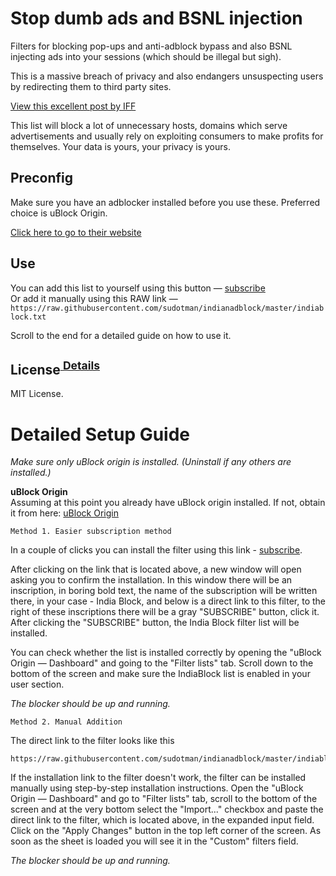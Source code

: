 # Stop dumb ads and BSNL injection

Filters for blocking pop-ups and anti-adblock bypass and also BSNL injecting ads into your sessions (which should be illegal but sigh).

This is a massive breach of privacy and also endangers unsuspecting users by redirecting them to third party sites.

[View this excellent post by IFF](https://internetfreedom.in/taking-a-closer-look-at-bsnls-code-injections-savetheinternet-2/)

This list will block a lot of unnecessary hosts, domains which serve advertisements and usually rely on exploiting consumers to make profits for themselves. Your data is yours, your privacy is yours. 

## Preconfig

Make sure you have an adblocker installed before you use these. Preferred choice is uBlock Origin. <br> 

<a href="https://ublockorigin.com/" target="_blank">Click here to go to their website</a>

## Use

You can add this list to yourself using this button — <a href="https://subscribe.adblockplus.org/?location=https://raw.githubusercontent.com/sudotman/indianadblock/master/indiablock.txt&title=India%20Block/" target="_blank">subscribe</a><br>Or add it manually using this RAW link — `https://raw.githubusercontent.com/sudotman/indianadblock/master/indiablock.txt`


Scroll to the end for a detailed guide on how to use it.

## License<sup>[ Details](https://github.com/sudotman/indianadblock/blob/master/LICENSE.md)</sup>

MIT License.

# Detailed Setup Guide
_Make sure only uBlock origin is installed. (Uninstall if any others are installed.)_

**uBlock Origin**
<br> Assuming at this point you already have uBlock origin installed. If not, obtain it from here: <a href="https://ublockorigin.com/" target="_blank">uBlock Origin</a>


`Method 1. Easier subscription method`

In a couple of clicks you can install the filter using this link - [subscribe](https://subscribe.adblockplus.org/?location=https://raw.githubusercontent.com/sudotman/indianadblock/master/indiablock.txt&title=India%20Block).

After clicking on the link that is located above, a new window will open asking you to confirm the installation. In this window there will be an inscription, in boring bold text, the name of the subscription will be written there, in your case - India Block, and below is a direct link to this filter, to the right of these inscriptions there will be a gray "SUBSCRIBE" button, click it. After clicking the "SUBSCRIBE" button, the India Block filter list will be installed.

You can check whether the list is installed correctly by opening the "uBlock Origin — Dashboard" and going to the "Filter lists" tab. Scroll down to the bottom of the screen and make sure the IndiaBlock list is enabled in your user section.

_The blocker should be up and running._

`Method 2. Manual Addition`

The direct link to the filter looks like this
```
https://raw.githubusercontent.com/sudotman/indianadblock/master/indiablock.txt
```

If the installation link to the filter doesn't work, the filter can be installed manually using step-by-step installation instructions. Open the "uBlock Origin — Dashboard" and go to "Filter lists" tab, scroll to the bottom of the screen and at the very bottom select the "Import..." checkbox and paste the direct link to the filter, which is located above, in the expanded input field. Click on the "Apply Changes" button in the top left corner of the screen. As soon as the sheet is loaded you will see it in the "Custom" filters field.

_The blocker should be up and running._